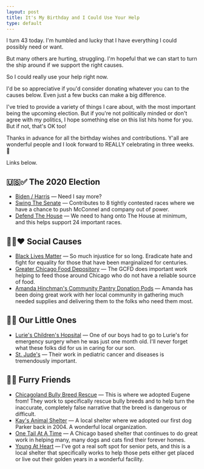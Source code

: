 ```yaml
---
layout: post
title: It's My Birthday and I Could Use Your Help
type: default
---
```


I turn 43 today. I'm humbled and lucky that I have everything I could possibly need or want.

But many others are hurting, struggling. I'm hopeful that we can start to turn the ship around if we support the right causes.

So I could really use your help right now.

I'd be so appreciative if you'd consider donating whatever you can to the causes below. Even just a few bucks can make a big difference.

I've tried to provide a variety of things I care about, with the most important being the upcoming election. But if you're not politically minded or don't agree with my politics, I hope something else on this list hits home for you. But if not, that's OK too!

Thanks in advance for all the birthday wishes and contributions. Y'all are wonderful people and I look forward to REALLY celebrating in three weeks. 🙏

Links below.

## 🇺🇸✅ The 2020 Election
* [Biden / Harris](https://secure.actblue.com/donate/biden2020) — Need I say more?
* [Swing The Senate](https://secure.actblue.com/donate/swing-us-senate-left) — Contributes to 8 tightly contested races where we have a chance to push McConnel and company out of power.
* [Defend The House](https://secure.actblue.com/donate/defendthehouse2020) — We need to hang onto The House at minimum, and this helps support 24 important races.


## ✊🏿❤️ Social Causes
* [Black Lives Matter](https://secure.actblue.com/donate/ms_blm_homepage_2019) — So much injustice for so long. Eradicate hate and fight for equality for those that have been marginalized for centuries.
* [Greater Chicago Food Depository](https://secure2.convio.net/gcfd/site/Donation2?8743.donation=form1&df_id=8743&mfc_pref=T) — The GCFD does important work helping to feed those around Chicago who do not have a reliable source of food.
* [Amanda Hinchman's Community Pantry Donation Pods](https://twitter.com/hinchman_amanda/status/1316103203436589058?s=20) — Amanda has been doing great work with her local community in gathering much needed supplies and delivering them to the folks who need them most.

## 👧👦 Our Little Ones
* [Lurie's Children's Hopsital](https://secure3.convio.net/cmf/site/SPageServer?pagename=donate_main&nav=0) — One of our boys had to go to Lurie's for emergency surgery when he was just one month old. I'll never forget what these folks did for us in caring for our son.
* [St. Jude's](https://www.stjude.org/donate/donate-to-st-jude.html?sc_icid=header-btn-donate-now) — Their work in pediatric cancer and diseases is tremendously important.

## 🐶🐱 Furry Friends
* [Chicagoland Bully Breed Rescue](http://www.cbbr.org/contacts.html) — This is where we adopted Eugene from! They work to specifically rescue bully breeds and to help turn the inaccurate, completely false narrative that the breed is dangerous or difficult.
* [Kay's Animal Shelter](https://kaysanimalshelter.org/donate-now) — A local shelter where we adopted our first dog Parker back in 2004. A wonderful local organization.
* [One Tail At A Time](https://www.onetail.org/donate/) — A Chicago based shelter that continues to do great work in helping many, many dogs and cats find their forever homes.
* [Young At Heart](https://donatenow.networkforgood.org/youngatheart) — I've got a real soft spot for senior pets, and this is a local shelter that specifically works to help those pets either get placed or live out their golden years in a wonderful facility.
